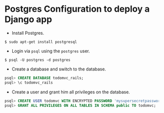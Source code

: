 # Postgres Configuration to deploy a Django app

* Install Postgres.

```shell
$ sudo apt-get install postgresql
```

* Login via `psql` using the `postgres` user.

```shell
$ psql -U postgres -d postgres
```

* Create a database and switch to the database.

```sql
psql> CREATE DATABASE todomvc_rails;
psql> \c todomvc_rails
```

* Create a user and grant him all privileges on the database.

```sql
psql> CREATE USER todomvc WITH ENCRYPTED PASSWORD 'mysupersecretpassword';
psql> GRANT ALL PRIVILEGES ON ALL TABLES IN SCHEMA public TO todomvc;
```
